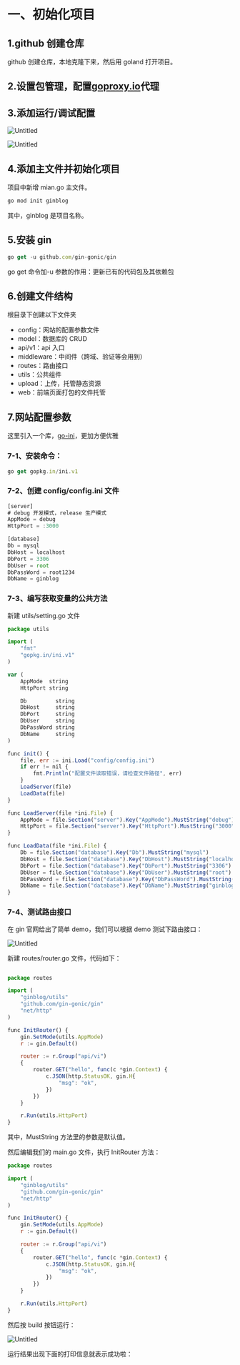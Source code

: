 # 一、初始化项目

## 1.github 创建仓库

github 创建仓库，本地克隆下来，然后用 goland 打开项目。

## 2.设置包管理，配置[goproxy.io](http://goproxy.io/)代理

## 3.添加运行/调试配置

![Untitled](https://s3-us-west-2.amazonaws.com/secure.notion-static.com/f05e96c5-b497-449a-8202-b46285d30568/Untitled.png)

![Untitled](https://s3-us-west-2.amazonaws.com/secure.notion-static.com/2855b417-1155-4518-b346-733be1631f7e/Untitled.png)

## 4.添加主文件并初始化项目

项目中新增 mian.go 主文件。

```js
go mod init ginblog
```

其中，ginblog 是项目名称。

## 5.安装 gin

```js
go get -u github.com/gin-gonic/gin
```

go get 命令加-u 参数的作用：更新已有的代码包及其依赖包

## 6.创建文件结构

根目录下创建以下文件夹

- config：网站的配置参数文件
- model：数据库的 CRUD
- api/v1：api 入口
- middleware：中间件（跨域、验证等会用到）
- routes：路由接口
- utils：公共组件
- upload：上传，托管静态资源
- web：前端页面打包的文件托管

## 7.网站配置参数

这里引入一个库，[go-ini](https://ini.unknwon.io/)，更加方便优雅

### 7-1、安装命令：

```js
go get gopkg.in/ini.v1
```

### 7-2、创建 config/config.ini 文件

```js
[server]
# debug 开发模式，release 生产模式
AppMode = debug
HttpPort = :3000

[database]
Db = mysql
DbHost = localhost
DbPort = 3306
DbUser = root
DbPassWord = root1234
DbName = ginblog
```

### 7-3、编写获取变量的公共方法

新建 utils/setting.go 文件

```js
package utils

import (
	"fmt"
	"gopkg.in/ini.v1"
)

var (
	AppMode  string
	HttpPort string

	Db         string
	DbHost     string
	DbPort     string
	DbUser     string
	DbPassWord string
	DbName     string
)

func init() {
	file, err := ini.Load("config/config.ini")
	if err != nil {
		fmt.Println("配置文件读取错误，请检查文件路径", err)
	}
	LoadServer(file)
	LoadData(file)
}

func LoadServer(file *ini.File) {
	AppMode = file.Section("server").Key("AppMode").MustString("debug")
	HttpPort = file.Section("server").Key("HttpPort").MustString("3000")
}

func LoadData(file *ini.File) {
	Db = file.Section("database").Key("Db").MustString("mysql")
	DbHost = file.Section("database").Key("DbHost").MustString("localhost")
	DbPort = file.Section("database").Key("DbPort").MustString("3306")
	DbUser = file.Section("database").Key("DbUser").MustString("root")
	DbPassWord = file.Section("database").Key("DbPassWord").MustString("root1234")
	DbName = file.Section("database").Key("DbName").MustString("ginblog")
}
```

### 7-4、测试路由接口

在 gin 官网给出了简单 demo，我们可以根据 demo 测试下路由接口：

![Untitled](https://s3-us-west-2.amazonaws.com/secure.notion-static.com/d65b188b-73b6-4e2f-a6ab-d177d932edc3/Untitled.png)

新建 routes/router.go 文件，代码如下：

```js

package routes

import (
	"ginblog/utils"
	"github.com/gin-gonic/gin"
	"net/http"
)

func InitRouter() {
	gin.SetMode(utils.AppMode)
	r := gin.Default()

	router := r.Group("api/vi")
	{
		router.GET("hello", func(c *gin.Context) {
			c.JSON(http.StatusOK, gin.H{
				"msg": "ok",
			})
		})
	}

	r.Run(utils.HttpPort)
}
```

其中，MustString 方法里的参数是默认值。

然后编辑我们的 main.go 文件，执行 InitRouter 方法：

```js
package routes

import (
	"ginblog/utils"
	"github.com/gin-gonic/gin"
	"net/http"
)

func InitRouter() {
	gin.SetMode(utils.AppMode)
	r := gin.Default()

	router := r.Group("api/vi")
	{
		router.GET("hello", func(c *gin.Context) {
			c.JSON(http.StatusOK, gin.H{
				"msg": "ok",
			})
		})
	}

	r.Run(utils.HttpPort)
}
```

然后按 build 按钮运行：

![Untitled](https://s3-us-west-2.amazonaws.com/secure.notion-static.com/3111708d-b169-4b0f-b99c-ca700c811be3/Untitled.png)

运行结果出现下面的打印信息就表示成功啦：
